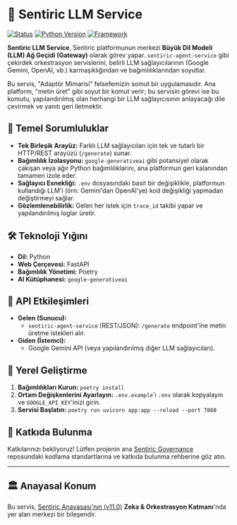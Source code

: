 # 🧠 Sentiric LLM Service

[![Status](https://img.shields.io/badge/status-active-success.svg)]()
[![Python Version](https://img.shields.io/badge/python-3.11+-blue.svg)](https://www.python.org/)
[![Framework](https://img.shields.io/badge/framework-FastAPI-green.svg)](https://fastapi.tiangolo.com/)

**Sentiric LLM Service**, Sentiric platformunun merkezi **Büyük Dil Modeli (LLM) Ağ Geçidi (Gateway)** olarak görev yapar. `sentiric-agent-service` gibi çekirdek orkestrasyon servislerini, belirli LLM sağlayıcılarının (Google Gemini, OpenAI, vb.) karmaşıklığından ve bağımlılıklarından soyutlar.

Bu servis, "Adaptör Mimarisi" felsefemizin somut bir uygulamasıdır. Ana platform, "metin üret" gibi soyut bir komut verir; bu servisin görevi ise bu komutu, yapılandırılmış olan herhangi bir LLM sağlayıcısının anlayacağı dile çevirmek ve yanıtı geri iletmektir.

## 🎯 Temel Sorumluluklar

*   **Tek Birleşik Arayüz:** Farklı LLM sağlayıcıları için tek ve tutarlı bir HTTP/REST arayüzü (`/generate`) sunar.
*   **Bağımlılık İzolasyonu:** `google-generativeai` gibi potansiyel olarak çakışan veya ağır Python bağımlılıklarını, ana platformun geri kalanından tamamen izole eder.
*   **Sağlayıcı Esnekliği:** `.env` dosyasındaki basit bir değişiklikle, platformun kullandığı LLM'i (örn: Gemini'dan OpenAI'ye) kod değişikliği yapmadan değiştirmeyi sağlar.
*   **Gözlemlenebilirlik:** Gelen her istek için `trace_id` takibi yapar ve yapılandırılmış loglar üretir.

## 🛠️ Teknoloji Yığını

*   **Dil:** Python
*   **Web Çerçevesi:** FastAPI
*   **Bağımlılık Yönetimi:** Poetry
*   **AI Kütüphanesi:** `google-generativeai`

## 🔌 API Etkileşimleri

*   **Gelen (Sunucu):**
    *   `sentiric-agent-service` (REST/JSON): `/generate` endpoint'ine metin üretme istekleri alır.
*   **Giden (İstemci):**
    *   Google Gemini API (veya yapılandırılmış diğer LLM sağlayıcıları).

## 🚀 Yerel Geliştirme

1.  **Bağımlılıkları Kurun:** `poetry install`
2.  **Ortam Değişkenlerini Ayarlayın:** `.env.example`'ı `.env` olarak kopyalayın ve `GOOGLE_API_KEY`'inizi girin.
3.  **Servisi Başlatın:** `poetry run uvicorn app:app --reload --port 7860`

## 🤝 Katkıda Bulunma

Katkılarınızı bekliyoruz! Lütfen projenin ana [Sentiric Governance](https://github.com/sentiric/sentiric-governance) reposundaki kodlama standartlarına ve katkıda bulunma rehberine göz atın.

---
## 🏛️ Anayasal Konum

Bu servis, [Sentiric Anayasası'nın (v11.0)](https://github.com/sentiric/sentiric-governance/blob/main/docs/blueprint/Architecture-Overview.md) **Zeka & Orkestrasyon Katmanı**'nda yer alan merkezi bir bileşendir.